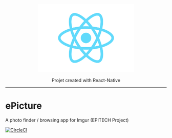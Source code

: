 <p align="center">
  <img alt="react-native" src="docs/assets/images/react-icon.svg?sanitize=true" width="300">
</p>
<p align="center">
  Projet created with React-Native
</p>

---

# ePicture
A photo finder / browsing app for Imgur (EPITECH Project)

[![CircleCI](https://circleci.com/gh/MarlonLH/ePicture.svg?style=svg)](https://circleci.com/gh/MarlonLH/ePicture)
